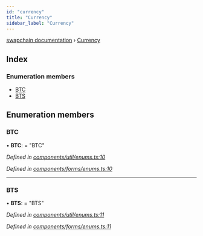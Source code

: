 ```yaml
---
id: "currency"
title: "Currency"
sidebar_label: "Currency"
---
```


[swapchain documentation](../globals.md) › [Currency](currency.md)

## Index

### Enumeration members

- [BTC](currency.md#btc)
- [BTS](currency.md#bts)

## Enumeration members

### BTC

• **BTC**: = "BTC"

_Defined in [components/util/enums.ts:10](https://github.com/chronark/swapchain/blob/6beff0a/src/components/util/enums.ts#L10)_

_Defined in [components/forms/enums.ts:10](https://github.com/chronark/swapchain/blob/6beff0a/src/components/forms/enums.ts#L10)_

---

### BTS

• **BTS**: = "BTS"

_Defined in [components/util/enums.ts:11](https://github.com/chronark/swapchain/blob/6beff0a/src/components/util/enums.ts#L11)_

_Defined in [components/forms/enums.ts:11](https://github.com/chronark/swapchain/blob/6beff0a/src/components/forms/enums.ts#L11)_
